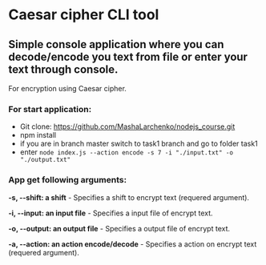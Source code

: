 # **Caesar cipher CLI tool**

## Simple console application where you can decode/encode you text from file or enter your text through console.
For encryption using Caesar cipher.  

### For start application:
- Git clone: https://github.com/MashaLarchenko/nodejs_course.git  
- npm install  
- if you are in branch master switch to task1 branch and go to folder task1  
- enter ```node index.js --action encode -s 7 -i "./input.txt" -o "./output.txt"```

### App get following arguments:

**-s, --shift: a shift** - Specifies a shift to encrypt text (requered argument).  

**-i, --input: an input file** - Specifies a input file of encrypt text.  

**-o, --output: an output file** - Specifies a output file of encrypt text.  

**-a, --action: an action encode/decode** - Specifies a action on encrypt text (requered argument).

